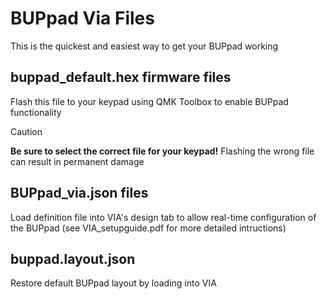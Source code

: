 # BUPpad Via Files

This is the quickest and easiest way to get your BUPpad working

## buppad_default.hex firmware files

Flash this file to your keypad using QMK Toolbox to enable BUPpad functionality

> [!CAUTION]
> **Be sure to select the correct file for your keypad!**
> Flashing the wrong file can result in permanent damage


## BUPpad_via.json files

Load definition file into VIA's design tab to allow real-time configuration of the BUPpad
(see VIA_setupguide.pdf for more detailed intructions)


## buppad.layout.json

Restore default BUPpad layout by loading into VIA